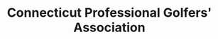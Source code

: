 ---
title: "Connecticut Professional Golfers' Association"
url: /glastonbury/connecticut-professional-golfers-association/
shop: sports
---